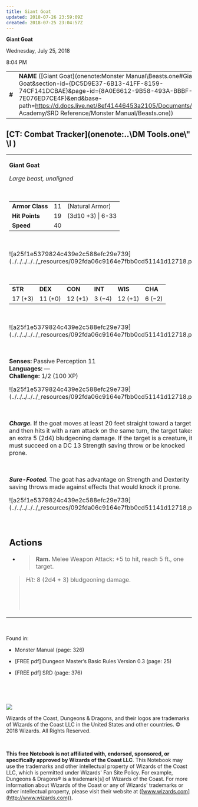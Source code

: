```yaml
---
title: Giant Goat
updated: 2018-07-26 23:59:09Z
created: 2018-07-25 23:04:57Z
---
```


**Giant Goat**

Wednesday, July 25, 2018

8:04 PM

|        |                                                                                                                                                                                                                                                                                                    |        |        |        |     |       |        |
|--------|----------------------------------------------------------------------------------------------------------------------------------------------------------------------------------------------------------------------------------------------------------------------------------------------------|--------|--------|--------|-----|-------|--------|
| **\#** | **NAME** ([Giant Goat](onenote:Monster Manual\\Beasts.one#Giant Goat&section-id={DC5D9E37-6B13-41FF-8159-74CF141DCBAE}&page-id={8A0E6612-9B58-493A-BBBF-7E076ED7CE4F}&end&base-path=https://d.docs.live.net/8ef41446453a2105/Documents/Adventure Academy/SRD Reference/Monster Manual/Beasts.one)) | **11** | **19** | **19** | \-  | Notes | 100 XP |

## [CT: Combat Tracker](onenote:..\\DM Tools.one\\" \l )

<table><tbody><tr class="odd"><td><p><strong>Giant Goat</strong></p><p><em>Large beast, unaligned</em></p><p> </p><table><tbody><tr class="odd"><td><strong>Armor Class</strong></td><td>11</td><td>(Natural Armor)</td></tr><tr class="even"><td><strong>Hit Points</strong></td><td>19</td><td>(3d10 +3) | 6-33</td></tr><tr class="odd"><td><strong>Speed</strong></td><td>40</td><td> </td></tr></tbody></table><p> </p><p>![a25f1e5379824c439e2c588efc29e739](../../../../../_resources/092fda06c9164e7fbb0cd51141d12718.png)</p><p> </p><table><tbody><tr class="odd"><td><strong>STR</strong></td><td><strong>DEX</strong></td><td><strong>CON</strong></td><td><strong>INT</strong></td><td><strong>WIS</strong></td><td><strong>CHA</strong></td></tr><tr class="even"><td>17 (+3)</td><td>11 (+0)</td><td>12 (+1)</td><td>3 (−4)</td><td>12 (+1)</td><td>6 (−2)</td></tr></tbody></table><p> </p><p>![a25f1e5379824c439e2c588efc29e739](../../../../../_resources/092fda06c9164e7fbb0cd51141d12718.png)</p><p> </p><p><strong>Senses:</strong> Passive Perception 11<br />
<strong>Languages:</strong> —<br />
<strong>Challenge:</strong> 1/2 (100 XP)</p><p>![a25f1e5379824c439e2c588efc29e739](../../../../../_resources/092fda06c9164e7fbb0cd51141d12718.png)</p><p> </p><p><em><strong>Charge.</strong></em> If the goat moves at least 20 feet straight toward a target and then hits it with a ram attack on the same turn, the target takes an extra 5 (2d4) bludgeoning damage. If the target is a creature, it must succeed on a DC 13 Strength saving throw or be knocked prone.</p><p> </p><p><em><strong>Sure-Footed.</strong></em> The goat has advantage on Strength and Dexterity saving throws made against effects that would knock it prone.</p><p>![a25f1e5379824c439e2c588efc29e739](../../../../../_resources/092fda06c9164e7fbb0cd51141d12718.png)</p><p> </p><h2 id="actions"><strong>Actions</strong></h2><ul><li><blockquote><p><strong>Ram.</strong> Melee Weapon Attack: +5 to hit, reach 5 ft., one target.</p></blockquote></li></ul><blockquote><p><em>Hit:</em> 8 (2d4 + 3) bludgeoning damage.</p><p> </p><p> </p></blockquote></td></tr></tbody></table>

 

Found in:

-   Monster Manual (page: 326)

-   \[FREE pdf\] Dungeon Master’s Basic Rules Version 0.3 (page: 25)

-   \[FREE pdf\] SRD (page: 376)

 

 

![](tmp\media\image2.png)

Wizards of the Coast, Dungeons & Dragons, and their logos are trademarks of Wizards of the Coast LLC in the United States and other countries. © 2018 Wizards. All Rights Reserved.

 

**This free Notebook is not affiliated with, endorsed, sponsored, or specifically approved by Wizards of the Coast LLC**. This Notebook may use the trademarks and other intellectual property of Wizards of the Coast LLC, which is permitted under Wizards' Fan Site Policy. For example, Dungeons & Dragons® is a trademark\[s\] of Wizards of the Coast. For more information about Wizards of the Coast or any of Wizards' trademarks or other intellectual property, please visit their website at ([www.wizards.com](http://www.wizards.com)).
